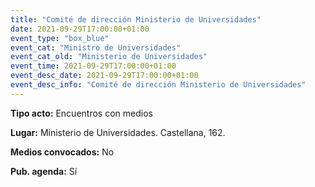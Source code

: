 ```yaml
---
title: "Comité de dirección Ministerio de Universidades"
date: 2021-09-29T17:00:00+01:00
event_type: "box_blue" 
event_cat: "Ministro de Universidades"
event_cat_old: "Ministerio de Universidades"
event_time: 2021-09-29T17:00:00+01:00
event_desc_date: 2021-09-29T17:00:00+01:00
event_desc_info: "Comité de dirección Ministerio de Universidades"
---
```

<p class="card-light list_schedule_description"><b>Tipo acto:</b> Encuentros con medios
</p>
<p class="card-light list_schedule_description"><b>Lugar:</b> Ministerio de Universidades. Castellana, 162.
</p>
<p class="card-light list_schedule_description"><b>Medios convocados:</b> No
</p>
<p class="card-light list_schedule_description"><b>Pub. agenda:</b> Sí
</p>